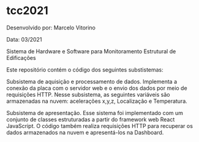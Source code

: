 # tcc2021

Desenvolvido por: Marcelo Vitorino

Data: 03/2021

Sistema de Hardware e Software para Monitoramento Estrutural de Edificações

Este repositório contém o código dos seguintes substistemas:

Subsistema de aquisição e processamento de dados.  Implementa a conexão da placa com o servidor web e o envio dos dados por meio de requisições HTTP. Nesse subsistema,  as seguintes variáveis são armazenadas na nuvem: acelerações x,y,z, Localização e Temperatura.


Subsistema de apresentação. Esse sistema foi implementado com um conjunto de classes estruturadas a partir do framework web React JavaScript. O código também realiza requisições HTTP para recuperar os dados armazenados na nuvem e apresentá-los na Dashboard.
